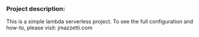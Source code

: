 ### Project description:


This is a simple lambda serverless project. To see the full configuration and how-to, please visit: jmazzetti.com



